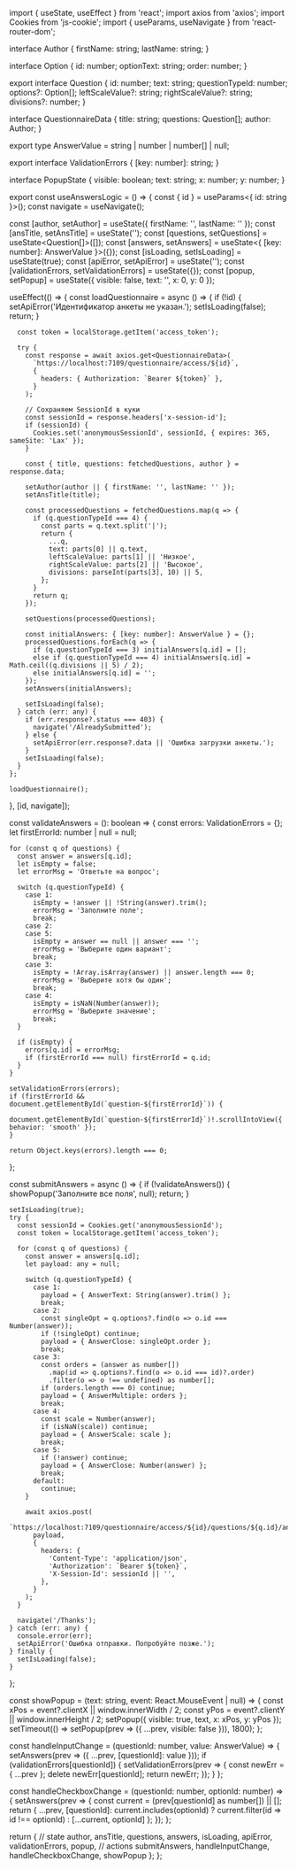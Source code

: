 import { useState, useEffect } from 'react';
import axios from 'axios';
import Cookies from 'js-cookie';
import { useParams, useNavigate } from 'react-router-dom';

interface Author {
  firstName: string;
  lastName: string;
}

interface Option {
  id: number;
  optionText: string;
  order: number;
}

export interface Question {
  id: number;
  text: string;
  questionTypeId: number;
  options?: Option[];
  leftScaleValue?: string;
  rightScaleValue?: string;
  divisions?: number;
}

interface QuestionnaireData {
  title: string;
  questions: Question[];
  author: Author;
}

export type AnswerValue = string | number | number[] | null;

export interface ValidationErrors {
  [key: number]: string;
}

interface PopupState {
  visible: boolean;
  text: string;
  x: number;
  y: number;
}

export const useAnswersLogic = () => {
  const { id } = useParams<{ id: string }>();
  const navigate = useNavigate();

  const [author, setAuthor] = useState<Author>({ firstName: '', lastName: '' });
  const [ansTitle, setAnsTitle] = useState<string>('');
  const [questions, setQuestions] = useState<Question[]>([]);
  const [answers, setAnswers] = useState<{ [key: number]: AnswerValue }>({});
  const [isLoading, setIsLoading] = useState<boolean>(true);
  const [apiError, setApiError] = useState<string>('');
  const [validationErrors, setValidationErrors] = useState<ValidationErrors>({});
  const [popup, setPopup] = useState<PopupState>({ visible: false, text: '', x: 0, y: 0 });

  useEffect(() => {
    const loadQuestionnaire = async () => {
      if (!id) {
        setApiError('Идентификатор анкеты не указан.');
        setIsLoading(false);
        return;
      }

      const token = localStorage.getItem('access_token');

      try {
        const response = await axios.get<QuestionnaireData>(
          `https://localhost:7109/questionnaire/access/${id}`,
          {
            headers: { Authorization: `Bearer ${token}` },
          }
        );

        // Сохраняем SessionId в куки
        const sessionId = response.headers['x-session-id'];
        if (sessionId) {
          Cookies.set('anonymousSessionId', sessionId, { expires: 365, sameSite: 'Lax' });
        }

        const { title, questions: fetchedQuestions, author } = response.data;

        setAuthor(author || { firstName: '', lastName: '' });
        setAnsTitle(title);

        const processedQuestions = fetchedQuestions.map(q => {
          if (q.questionTypeId === 4) {
            const parts = q.text.split('|');
            return {
              ...q,
              text: parts[0] || q.text,
              leftScaleValue: parts[1] || 'Низкое',
              rightScaleValue: parts[2] || 'Высокое',
              divisions: parseInt(parts[3], 10) || 5,
            };
          }
          return q;
        });

        setQuestions(processedQuestions);

        const initialAnswers: { [key: number]: AnswerValue } = {};
        processedQuestions.forEach(q => {
          if (q.questionTypeId === 3) initialAnswers[q.id] = [];
          else if (q.questionTypeId === 4) initialAnswers[q.id] = Math.ceil((q.divisions || 5) / 2);
          else initialAnswers[q.id] = '';
        });
        setAnswers(initialAnswers);

        setIsLoading(false);
      } catch (err: any) {
        if (err.response?.status === 403) {
          navigate('/AlreadySubmitted');
        } else {
          setApiError(err.response?.data || 'Ошибка загрузки анкеты.');
        }
        setIsLoading(false);
      }
    };

    loadQuestionnaire();
  }, [id, navigate]);

  const validateAnswers = (): boolean => {
    const errors: ValidationErrors = {};
    let firstErrorId: number | null = null;

    for (const q of questions) {
      const answer = answers[q.id];
      let isEmpty = false;
      let errorMsg = 'Ответьте на вопрос';

      switch (q.questionTypeId) {
        case 1:
          isEmpty = !answer || !String(answer).trim();
          errorMsg = 'Заполните поле';
          break;
        case 2:
        case 5:
          isEmpty = answer == null || answer === '';
          errorMsg = 'Выберите один вариант';
          break;
        case 3:
          isEmpty = !Array.isArray(answer) || answer.length === 0;
          errorMsg = 'Выберите хотя бы один';
          break;
        case 4:
          isEmpty = isNaN(Number(answer));
          errorMsg = 'Выберите значение';
          break;
      }

      if (isEmpty) {
        errors[q.id] = errorMsg;
        if (firstErrorId === null) firstErrorId = q.id;
      }
    }

    setValidationErrors(errors);
    if (firstErrorId && document.getElementById(`question-${firstErrorId}`)) {
      document.getElementById(`question-${firstErrorId}`)!.scrollIntoView({ behavior: 'smooth' });
    }

    return Object.keys(errors).length === 0;
  };

  const submitAnswers = async () => {
    if (!validateAnswers()) {
      showPopup('Заполните все поля', null);
      return;
    }

    setIsLoading(true);
    try {
      const sessionId = Cookies.get('anonymousSessionId');
      const token = localStorage.getItem('access_token');

      for (const q of questions) {
        const answer = answers[q.id];
        let payload: any = null;

        switch (q.questionTypeId) {
          case 1:
            payload = { AnswerText: String(answer).trim() };
            break;
          case 2:
            const singleOpt = q.options?.find(o => o.id === Number(answer));
            if (!singleOpt) continue;
            payload = { AnswerClose: singleOpt.order };
            break;
          case 3:
            const orders = (answer as number[])
              .map(id => q.options?.find(o => o.id === id)?.order)
              .filter(o => o !== undefined) as number[];
            if (orders.length === 0) continue;
            payload = { AnswerMultiple: orders };
            break;
          case 4:
            const scale = Number(answer);
            if (isNaN(scale)) continue;
            payload = { AnswerScale: scale };
            break;
          case 5:
            if (!answer) continue;
            payload = { AnswerClose: Number(answer) };
            break;
          default:
            continue;
        }

        await axios.post(
          `https://localhost:7109/questionnaire/access/${id}/questions/${q.id}/answer`,
          payload,
          {
            headers: {
              'Content-Type': 'application/json',
              'Authorization': `Bearer ${token}`,
              'X-Session-Id': sessionId || '',
            },
          }
        );
      }

      navigate('/Thanks');
    } catch (err: any) {
      console.error(err);
      setApiError('Ошибка отправки. Попробуйте позже.');
    } finally {
      setIsLoading(false);
    }
  };

  const showPopup = (text: string, event: React.MouseEvent | null) => {
    const xPos = event?.clientX || window.innerWidth / 2;
    const yPos = event?.clientY || window.innerHeight / 2;
    setPopup({ visible: true, text, x: xPos, y: yPos });
    setTimeout(() => setPopup(prev => ({ ...prev, visible: false })), 1800);
  };

  const handleInputChange = (questionId: number, value: AnswerValue) => {
    setAnswers(prev => ({ ...prev, [questionId]: value }));
    if (validationErrors[questionId]) {
      setValidationErrors(prev => {
        const newErr = { ...prev };
        delete newErr[questionId];
        return newErr;
      });
    }
  };

  const handleCheckboxChange = (questionId: number, optionId: number) => {
    setAnswers(prev => {
      const current = (prev[questionId] as number[]) || [];
      return {
        ...prev,
        [questionId]: current.includes(optionId)
          ? current.filter(id => id !== optionId)
          : [...current, optionId]
      };
    });
  };

  return {
    // state
    author, ansTitle, questions, answers, isLoading, apiError, validationErrors, popup,
    // actions
    submitAnswers, handleInputChange, handleCheckboxChange, showPopup
  };
};
